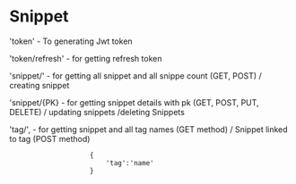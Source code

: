 # Snippet
 
'token'          -    To generating Jwt token 

'token/refresh'  -     for getting refresh token

'snippet/'       -     for getting all snippet and all snippe count (GET, POST)
                        / creating snippet

'snippet/{PK}     -      for getting snippet details with pk (GET, POST, PUT, DELETE)
                        / updating snippets 
                        /deleting Snippets

'tag/',            -    for getting snippet and all tag names (GET method)
                        / Snippet linked to tag (POST method)

                        {
                            'tag':'name'
                        }